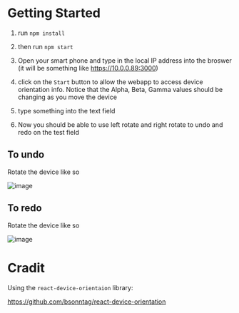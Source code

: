 # Getting Started

1. run `npm install`

2. then run `npm start`

3. Open your smart phone and type in the local IP address into the broswer (it will be something like https://10.0.0.89:3000)

4. click on the `Start` button to allow the webapp to access device orientation info. Notice that the Alpha, Beta, Gamma values should be changing as you move the device 

5. type something into the text field

6. Now you should be able to use left rotate and right rotate to undo and redo on the test field

## To undo

Rotate the device like so 

![image](https://user-images.githubusercontent.com/55776365/161888656-b4a5375c-2f05-4e98-bbcf-4e8189e78d08.png)

## To redo

Rotate the device like so 

![image](https://user-images.githubusercontent.com/55776365/161888693-5d6f9948-fc2d-479a-8734-ba21daf4e04b.png)

# Cradit

Using the `react-device-orientaion` library: 

https://github.com/bsonntag/react-device-orientation 


